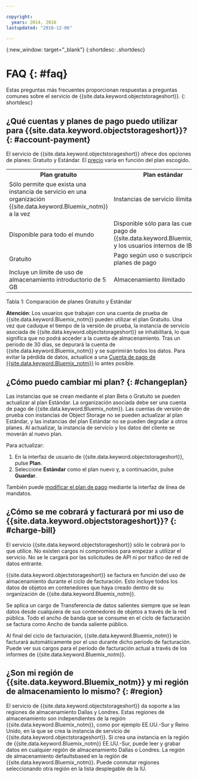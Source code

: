 ```yaml
---

copyright:
  years: 2014, 2016
lastupdated: "2016-12-06"

---
```

{:new_window: target="_blank"}
{:shortdesc: .shortdesc}

# FAQ {: #faq}

Estas preguntas más frecuentes proporcionan respuestas a preguntas comunes sobre el servicio de {{site.data.keyword.objectstorageshort}}.
{: shortdesc}


## ¿Qué cuentas y planes de pago puedo utilizar para {{site.data.keyword.objectstorageshort}}? {: #account-payment}

El servicio de {{site.data.keyword.objectstorageshort}} ofrece dos opciones de planes: Gratuito y Estándar. El [precio](https://www.ibm.com/cloud-computing/bluemix/pricing/) varía en función del plan escogido.

<table>
  <tr>
    <th> Plan gratuito </th>
    <th> Plan estándar </th>
  </tr>
  <tr>
    <td> Sólo permite que exista una instancia de servicio en una organización {{site.data.keyword.Bluemix_notm}} a la vez </td>
    <td> Instancias de servicio ilimitadas </td>
  </tr>
  <tr>
    <td> Disponible para todo el mundo </td>
    <td> Disponible sólo para las cuentas de pago de {{site.data.keyword.Bluemix_notm}} y los usuarios internos de IBM </td>
  </tr>
  <tr>
    <td> Gratuito </td>
    <td> Pago según uso o suscripción a planes de pago </td>
  </tr>
  <tr>
    <td> Incluye un límite de uso de almacenamiento introductorio de 5 GB </td>
    <td> Almacenamiento ilimitado </td>
  </tr>
</table>

Tabla 1: Comparación de planes Gratuito y Estándar

**Atención**: Los usuarios que trabajan con una cuenta de prueba de {{site.data.keyword.Bluemix_notm}} pueden utilizar el plan Gratuito. Una vez que caduque el tiempo de la versión de prueba, la instancia de servicio asociada de {{site.data.keyword.objectstorageshort}} se inhabilitará, lo que significa que no podrá acceder a la cuenta de almacenamiento. Tras un periodo de 30 días, se depurará la cuenta de {{site.data.keyword.Bluemix_notm}} y se suprimirán todos los datos. Para evitar la pérdida de datos, actualice a una [Cuenta de pago de {{site.data.keyword.Bluemix_notm}}](/docs/admin/account.html) lo antes posible.

## ¿Cómo puedo cambiar mi plan? {: #changeplan}  
Las instancias que se crean mediante el plan Beta o Gratuito se pueden actualizar al plan Estándar. La organización asociada debe ser una cuenta de pago de {{site.data.keyword.Bluemix_notm}}. Las cuentas de versión de prueba con instancias de Object Storage no se pueden actualizar al plan Estándar, y las instancias del plan Estándar no se pueden degradar a otros planes. Al actualizar, la instancia de servicio y los datos del cliente se moverán al nuevo plan.

Para actualizar:
1.	En la interfaz de usuario de {{site.data.keyword.objectstorageshort}}, pulse **Plan**.
2.	Seleccione **Estándar** como el plan nuevo y, a continuación, pulse **Guardar**.

También puede [modificar el plan de pago](/docs/pricing/index.html#changing) mediante la interfaz de línea de mandatos.

## ¿Cómo se me cobrará y facturará por mi uso de {{site.data.keyword.objectstorageshort}}? {: #charge-bill}

El servicio {{site.data.keyword.objectstorageshort}} sólo le cobrará por lo que utilice. No existen cargos ni compromisos para empezar a utilizar el servicio. No se le cargará por las solicitudes de API ni por tráfico de red de datos entrante.

{{site.data.keyword.objectstorageshort}} se factura en función del uso de almacenamiento durante el ciclo de facturación. Esto incluye todos los datos de objetos en contenedores que haya creado dentro de su organización de {{site.data.keyword.Bluemix_notm}}.

Se aplica un cargo de Transferencia de datos salientes siempre que se lean datos desde cualquiera de sus contenedores de objetos a través de la red pública. Todo el ancho de banda que se consume en el ciclo de facturación se factura como Ancho de banda saliente público.

Al final del ciclo de facturación, {{site.data.keyword.Bluemix_notm}} le facturará automáticamente por el uso durante dicho periodo de facturación. Puede ver sus cargos para el período de facturación actual a través de los informes de {{site.data.keyword.Bluemix_notm}}.

## ¿Son mi región de {{site.data.keyword.Bluemix_notm}} y mi región de almacenamiento lo mismo? {: #region}

El servicio de {{site.data.keyword.objectstorageshort}} da soporte a las regiones de almacenamiento Dallas y Londres. Estas regiones de almacenamiento son independientes de la región {{site.data.keyword.Bluemix_notm}}, como por ejemplo EE.UU.-Sur y Reino Unido, en la que se crea la instancia de servicio de {{site.data.keyword.objectstorageshort}}. Si crea una instancia en la región de {{site.data.keyword.Bluemix_notm}} EE.UU.-Sur, puede leer y grabar datos en cualquier región de almacenamiento Dallas o Londres. La región de almacenamiento defaultsbased en la región de {{site.data.keyword.Bluemix_notm}}. Puede conmutar regiones seleccionando otra región en la lista desplegable de la IU.
